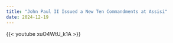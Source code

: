 ```yaml
---
title: "John Paul II Issued a New Ten Commandments at Assisi"
date: 2024-12-19
---
```


{{< youtube xuO4WtU_k1A >}}
